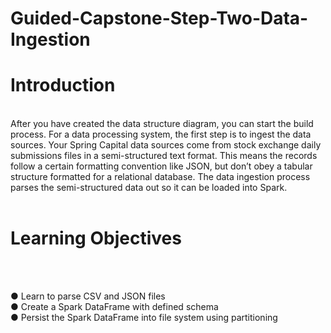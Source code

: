 # Guided-Capstone-Step-Two-Data-Ingestion

# Introduction

<br/>
After you have created the data structure diagram, you can start the build process. For a data
processing system, the first step is to ingest the data sources. Your Spring Capital data sources
come from stock exchange daily submissions files in a semi-structured text format. This means
the records follow a certain formatting convention like JSON, but don’t obey a tabular structure
formatted for a relational database. The data ingestion process parses the semi-structured data
out so it can be loaded into Spark.
<br/>
<br/>

# Learning Objectives

<br/>
<br/>

● Learn to parse CSV and JSON files <br/>
● Create a Spark DataFrame with defined schema <br/>
● Persist the Spark DataFrame into file system using partitioning <br/>

